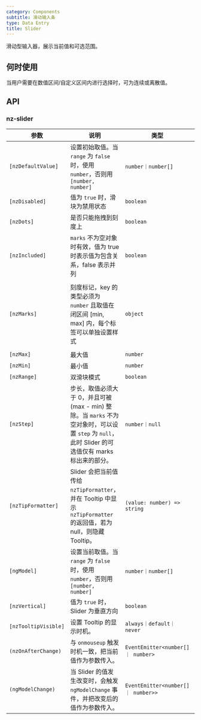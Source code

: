 ```yaml
---
category: Components
subtitle: 滑动输入条
type: Data Entry
title: Slider
---
```


滑动型输入器，展示当前值和可选范围。

## 何时使用

当用户需要在数值区间/自定义区间内进行选择时，可为连续或离散值。

## API

### nz-slider

| 参数 | 说明 | 类型 | 默认值 |
| --- | --- | --- | --- |
| `[nzDefaultValue]` | 设置初始取值。当 `range` 为 `false` 时，使用 `number`，否则用 `[number, number]` | `number｜number[]` | `0｜[0, 0]` |
| `[nzDisabled]` | 值为 `true` 时，滑块为禁用状态 | `boolean` | `false` |
| `[nzDots]` | 是否只能拖拽到刻度上 | `boolean` | `false` |
| `[nzIncluded]` | `marks` 不为空对象时有效，值为 true 时表示值为包含关系，false 表示并列 | `boolean` | `true` |
| `[nzMarks]` | 刻度标记，key 的类型必须为 `number` 且取值在闭区间 [min, max] 内，每个标签可以单独设置样式 | `object` | { number: string/HTML } or { number: { style: object, label: string/HTML } } |
| `[nzMax]` | 最大值 | `number` | `100` |
| `[nzMin]` | 最小值 | `number` | `0` |
| `[nzRange]` | 双滑块模式 | `boolean` | `false` |
| `[nzStep]` | 步长，取值必须大于 0，并且可被 (max - min) 整除。当 `marks` 不为空对象时，可以设置 `step` 为 `null`，此时 Slider 的可选值仅有 marks 标出来的部分。 | `number｜null` | `1` |
| `[nzTipFormatter]` | Slider 会把当前值传给 `nzTipFormatter`，并在 Tooltip 中显示 `nzTipFormatter` 的返回值，若为 null，则隐藏 Tooltip。 | `(value: number) => string` | - |
| `[ngModel]` | 设置当前取值。当 `range` 为 `false` 时，使用 `number`，否则用 `[number, number]` | `number｜number[]` | - |
| `[nzVertical]` | 值为 `true` 时，Slider 为垂直方向 | `boolean` | `false` |
| `[nzTooltipVisible]` | 设置 Tooltip 的显示时机。 | `always｜default｜never` | `default` |
| `(nzOnAfterChange)` | 与 `onmouseup` 触发时机一致，把当前值作为参数传入。 | `EventEmitter<number[] ｜ number>` | - |
| `(ngModelChange)` | 当 Slider 的值发生改变时，会触发 `ngModelChange` 事件，并把改变后的值作为参数传入。 | `EventEmitter<number[] ｜ number>>` | - |

